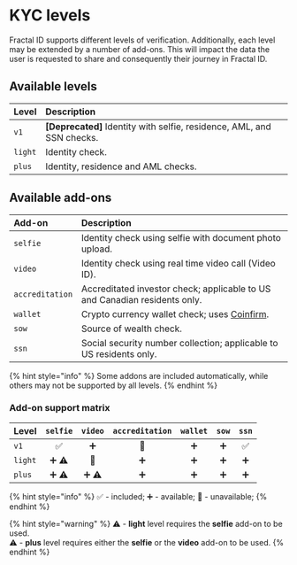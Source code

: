 # KYC levels

Fractal ID supports different levels of verification. Additionally, each level may be extended by a number of add-ons. This will impact the data the user is requested to share and consequently their journey in Fractal ID.

## Available levels

| Level | Description |
| :--- | :--- |
| `v1` | **\[Deprecated\]** Identity with selfie, residence, AML, and SSN checks. |
| `light` | Identity check. |
| `plus` | Identity, residence and AML checks. |

## Available add-ons

| Add-on | Description |
| :--- | :--- |
| `selfie` | Identity check using selfie with document photo upload. |
| `video` | Identity check using real time video call \(Video ID\). |
| `accreditation` | Accreditated investor check; applicable to US and Canadian residents only. |
| `wallet` | Crypto currency wallet check; uses [Coinfirm](https://www.coinfirm.com/). |
| `sow` | Source of wealth check. |
| `ssn` | Social security number collection; applicable to US residents only. |

{% hint style="info" %}
Some addons are included automatically, while others may not be supported by all levels.
{% endhint %}

### Add-on support matrix

| Level | `selfie` | `video` | `accreditation` | `wallet` | `sow` | `ssn` |
| :--- | :---: | :---: | :---: | :---: | :---: | :---: |
| `v1` | ✅ | ➕ | 🚫 | ➕ | ➕ | ✅ |
| `light` | ➕ ⚠  | 🚫  | ➕ | ➕ | ➕ | ➕ |
| `plus` | ➕ ⚠  | ➕ ⚠  | ➕ | ➕ | ➕ | ➕ |

{% hint style="info" %}
✅ - included; ➕ - available; 🚫 - unavailable;
{% endhint %}

{% hint style="warning" %}
⚠ - **light** level requires the **selfie** add-on to be used.   
⚠ - **plus** level requires either the **selfie** or the **video** add-on to be used.
{% endhint %}

